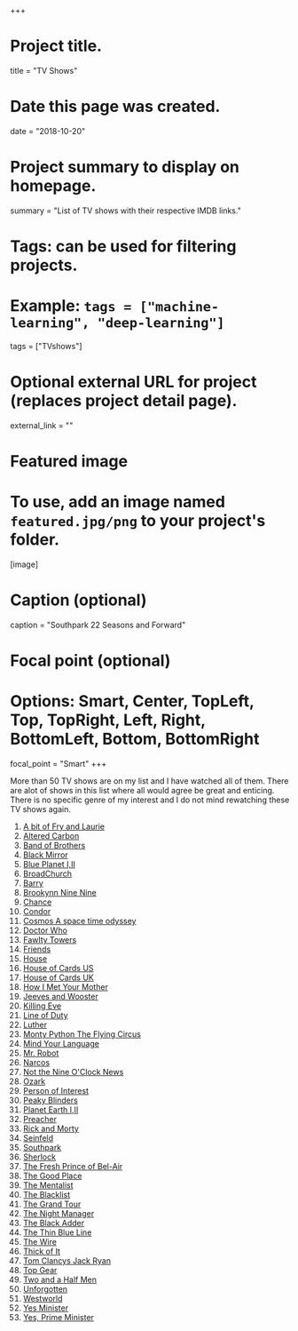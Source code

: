 +++
# Project title.
title = "TV Shows"

# Date this page was created.
date = "2018-10-20"

# Project summary to display on homepage.
summary = "List of TV shows with their respective IMDB links."

# Tags: can be used for filtering projects.
# Example: `tags = ["machine-learning", "deep-learning"]`
tags = ["TVshows"]

# Optional external URL for project (replaces project detail page).
external_link = ""

# Featured image
# To use, add an image named `featured.jpg/png` to your project's folder. 
[image]
  # Caption (optional)
  caption = "Southpark 22 Seasons and Forward"
  
  # Focal point (optional)
  # Options: Smart, Center, TopLeft, Top, TopRight, Left, Right, BottomLeft, Bottom, BottomRight
  focal_point = "Smart"
+++

More than 50 TV shows are on my list and I have watched all of them. There are alot of shows in this list
where all would agree be great and enticing. There is no specific genre of my interest and I do not mind 
rewatching these TV shows again.

1. [A bit of Fry and Laurie](https://www.imdb.com/title/tt0101049/?ref_=nv_sr_1)
2. [Altered Carbon](https://www.imdb.com/title/tt2261227/?ref_=nv_sr_1)
3. [Band of Brothers](https://www.imdb.com/title/tt0185906/?ref_=nv_sr_1)
4. [Black Mirror](https://www.imdb.com/title/tt2085059/?ref_=nv_sr_1)
5. [Blue Planet I,II](https://www.imdb.com/title/tt6769208/?ref_=nv_sr_1)
6. [BroadChurch](https://www.imdb.com/title/tt2249364/?ref_=nv_sr_1)
7. [Barry](https://www.imdb.com/title/tt5348176/?ref_=fn_al_tt_1)
8. [Brookynn Nine Nine](https://www.imdb.com/title/tt2467372/?ref_=nv_sr_4)
9. [Chance](https://www.imdb.com/title/tt5620076/?ref_=nv_sr_3)
10. [Condor](https://www.imdb.com/title/tt6510950/?ref_=nv_sr_1)
11. [Cosmos A space time odyssey](https://www.imdb.com/title/tt2395695/?ref_=nv_sr_1)
12. [Doctor Who](https://www.imdb.com/title/tt0436992/?ref_=nv_sr_3)
13. [Fawlty Towers](https://www.imdb.com/title/tt0072500/?ref_=nv_sr_1)
14. [Friends](https://www.imdb.com/title/tt0108778/?ref_=nv_sr_1)
15. [House](https://www.imdb.com/title/tt0412142/?ref_=nv_sr_4)
16. [House of Cards US](https://www.imdb.com/title/tt1856010/?ref_=nv_sr_1)
17. [House of Cards UK](https://www.imdb.com/title/tt0098825/?ref_=nv_sr_2)
18. [How I Met Your Mother](https://www.imdb.com/title/tt0460649/?ref_=nv_sr_1)
19. [Jeeves and Wooster](https://www.imdb.com/title/tt0098833/?ref_=nv_sr_1)
20. [Killing Eve](https://www.imdb.com/title/tt7016936/?ref_=nv_sr_1)
21. [Line of Duty](https://www.imdb.com/title/tt2303687/?ref_=nv_sr_1)
22. [Luther](https://www.imdb.com/title/tt1474684/?ref_=nv_sr_1)
23. [Monty Python The Flying Circus](https://www.imdb.com/title/tt0063929/?ref_=nv_sr_1)
24. [Mind Your Language](https://www.imdb.com/title/tt0075537/?ref_=nv_sr_1)
25. [Mr. Robot](https://www.imdb.com/title/tt4158110/?ref_=nv_sr_2)
26. [Narcos](https://www.imdb.com/title/tt2707408/?ref_=nv_sr_1)
27. [Not the Nine O'Clock News](https://www.imdb.com/title/tt0080253/?ref_=nv_sr_1)
28. [Ozark](https://www.imdb.com/title/tt5071412/?ref_=nv_sr_1)
29. [Person of Interest](https://www.imdb.com/title/tt1839578/?ref_=nv_sr_1)
30. [Peaky Blinders](https://www.imdb.com/title/tt2442560/?ref_=nv_sr_1)
31. [Planet Earth I,II](https://www.imdb.com/title/tt5491994/?ref_=nv_sr_1)
32. [Preacher](https://www.imdb.com/title/tt5016504/?ref_=nv_sr_1)
33. [Rick and Morty](https://www.imdb.com/title/tt2861424/?ref_=nv_sr_1)
34. [Seinfeld](https://www.imdb.com/title/tt0098904/?ref_=nv_sr_1)
35. [Southpark](https://www.imdb.com/title/tt0121955/?ref_=nv_sr_1)
36. [Sherlock](https://www.imdb.com/title/tt1475582/?ref_=nv_sr_1)
37. [The Fresh Prince of Bel-Air](https://www.imdb.com/title/tt0098800/?ref_=nv_sr_1)
38. [The Good Place](https://www.imdb.com/title/tt4955642/?ref_=nv_sr_2)
39. [The Mentalist](https://www.imdb.com/title/tt1196946/?ref_=nv_sr_1)
40. [The Blacklist](https://www.imdb.com/title/tt2741602/?ref_=nv_sr_1)
41. [The Grand Tour](https://www.imdb.com/title/tt5712554/?ref_=nv_sr_2)
42. [The Night Manager](https://www.imdb.com/title/tt1399664/?ref_=nv_sr_5)
43. [The Black Adder](https://www.imdb.com/title/tt0084988/?ref_=nv_sr_1)
44. [The Thin Blue Line](https://www.imdb.com/title/tt0112194/?ref_=nv_sr_1)
45. [The Wire](https://www.imdb.com/title/tt0306414/?ref_=nv_sr_1)
46. [Thick of It](https://www.imdb.com/title/tt0459159/?ref_=nv_sr_1)
47. [Tom Clancys Jack Ryan](https://www.imdb.com/title/tt5057054/?ref_=nv_sr_1)
48. [Top Gear](https://www.imdb.com/title/tt1628033/?ref_=nv_sr_1)
49. [Two and a Half Men](https://www.imdb.com/title/tt0369179/?ref_=nv_sr_1)
50. [Unforgotten](https://www.imdb.com/title/tt4192812/?ref_=nv_sr_1)
51. [Westworld](https://www.imdb.com/title/tt0475784/?ref_=nv_sr_1)
52. [Yes Minister](https://www.imdb.com/title/tt0080306/?ref_=nv_sr_1)
53. [Yes, Prime Minister](https://www.imdb.com/title/tt0086831/?ref_=nv_sr_2)
